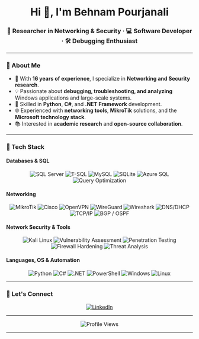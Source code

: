 <!-- Hero -->
<h1 align="center">Hi 👋, I'm Behnam Pourjanali</h1>
<h3 align="center">🔬 Researcher in Networking & Security · 💻 Software Developer · 🛠️ Debugging Enthusiast</h3>

---

### 🌌 About Me
- 🧭 With **16 years of experience**, I specialize in **Networking and Security research**.  
- 💡 Passionate about **debugging, troubleshooting, and analyzing** Windows applications and large-scale systems.  
- 🐍 Skilled in **Python**, **C#**, and **.NET Framework** development.  
- 🌐 Experienced with **networking tools**, **MikroTik** solutions, and the **Microsoft technology stack**.  
- 📚 Interested in **academic research** and **open-source collaboration**.  

---

### 🔧 Tech Stack

#### Databases & SQL
<p align="center">
  <img alt="SQL Server" src="https://img.shields.io/badge/SQL%20Server-CC2927?style=flat&logo=Microsoft%20SQL%20Server&logoColor=white" />
  <img alt="T-SQL" src="https://img.shields.io/badge/T--SQL-CC2927?style=flat&logo=Microsoft%20SQL%20Server&logoColor=white" />
  <img alt="MySQL" src="https://img.shields.io/badge/MySQL-4479A1?style=flat&logo=mysql&logoColor=white" />
  <img alt="SQLite" src="https://img.shields.io/badge/SQLite-003B57?style=flat&logo=sqlite&logoColor=white" />
  <img alt="Azure SQL" src="https://img.shields.io/badge/Azure%20SQL-0078D4?style=flat&logo=microsoftazure&logoColor=white" />
  <img alt="Query Optimization" src="https://img.shields.io/badge/Query%20Optimization-0A0A0A?style=flat&logo=sqlite&logoColor=white" />
</p>

#### Networking
<p align="center">
  <img alt="MikroTik" src="https://img.shields.io/badge/MikroTik-FFCC33?style=flat&logo=mikrotik&logoColor=black" />
  <img alt="Cisco" src="https://img.shields.io/badge/Cisco-1BA0D7?style=flat&logo=cisco&logoColor=white" />
  <img alt="OpenVPN" src="https://img.shields.io/badge/OpenVPN-EA7E20?style=flat&logo=openvpn&logoColor=white" />
  <img alt="WireGuard" src="https://img.shields.io/badge/WireGuard-88171A?style=flat&logo=wireguard&logoColor=white" />
  <img alt="Wireshark" src="https://img.shields.io/badge/Wireshark-1679A7?style=flat&logo=wireshark&logoColor=white" />
  <img alt="DNS/DHCP" src="https://img.shields.io/badge/DNS%20%2F%20DHCP-0A0A0A?style=flat&logo=cloudflare&logoColor=white" />
  <img alt="TCP/IP" src="https://img.shields.io/badge/TCP%2FIP-0A0A0A?style=flat&logo=gnometerminal&logoColor=white" />
  <img alt="BGP / OSPF" src="https://img.shields.io/badge/BGP%20%2F%20OSPF-0A0A0A?style=flat&logo=router&logoColor=white" />
</p>

#### Network Security & Tools
<p align="center">
  <img alt="Kali Linux" src="https://img.shields.io/badge/Kali%20Linux-557C94?style=flat&logo=kalilinux&logoColor=white" />
  <img alt="Vulnerability Assessment" src="https://img.shields.io/badge/Vulnerability%20Assessment-0A0A0A?style=flat&logo=cve&logoColor=white" />
  <img alt="Penetration Testing" src="https://img.shields.io/badge/Penetration%20Testing-0A0A0A?style=flat&logo=kalilinux&logoColor=white" />
  <img alt="Firewall Hardening" src="https://img.shields.io/badge/Firewall%20Hardening-0A0A0A?style=flat&logo=fortinet&logoColor=white" />
  <img alt="Threat Analysis" src="https://img.shields.io/badge/Threat%20Analysis-0A0A0A?style=flat&logo=virustotal&logoColor=white" />
</p>

#### Languages, OS & Automation
<p align="center">
  <img alt="Python" src="https://img.shields.io/badge/Python-3776AB?style=flat&logo=python&logoColor=white" />
  <img alt="C#" src="https://img.shields.io/badge/C%23-239120?style=flat&logo=csharp&logoColor=white" />
  <img alt=".NET" src="https://img.shields.io/badge/.NET-512BD4?style=flat&logo=dotnet&logoColor=white" />
  <img alt="PowerShell" src="https://img.shields.io/badge/PowerShell-5391FE?style=flat&logo=powershell&logoColor=white" />
  <img alt="Windows" src="https://img.shields.io/badge/Windows-0078D6?style=flat&logo=windows&logoColor=white" />
  <img alt="Linux" src="https://img.shields.io/badge/Linux-FCC624?style=flat&logo=linux&logoColor=black" />
</p>

---

### 🤝 Let's Connect
<p align="center">
  <a href="https://www.linkedin.com/in/behnam-pourjanali/">
    <img alt="LinkedIn" src="https://img.shields.io/badge/LinkedIn-0A66C2?style=flat&logo=linkedin&logoColor=white" />
  </a>
</p>

---

<p align="center">
  <img alt="Profile Views" src="https://komarev.com/ghpvc/?username=pourjanali&style=flat-square&color=lightgray&label=Views" />
</p>

---

